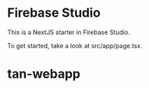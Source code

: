 # Firebase Studio

This is a NextJS starter in Firebase Studio.

To get started, take a look at src/app/page.tsx.
# tan-webapp
